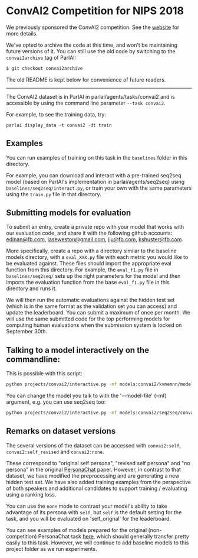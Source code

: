 # ConvAI2 Competition for NIPS 2018

We previously sponsored the ConvAI2 competition.
See the [website](http://convai.io/) for more details.

We've opted to archive the code at this time, and won't be maintaining future versions
of it. You can still use the old code by switching to the `convai2archive` tag of
ParlAI:

```bash
$ git checkout convai2archive
```

The old README is kept below for convenience of future readers.

-------

The ConvAI2 dataset is in ParlAI in parlai/agents/tasks/convai2 and is accessible by using the command line parameter `--task convai2`.

For example, to see the training data, try:
```
parlai display_data -t convai2 -dt train
```


## Examples

You can run examples of training on this task in the `baselines` folder in this directory.

For example, you can download and interact with a pre-trained seq2seq model (based on ParlAI's implementation in parlai/agents/seq2seq) using `baselines/seq2seq/interact.py`, or train your own with the same parameters using the `train.py` file in that directory.


## Submitting models for evaluation

To submit an entry, create a private repo with your model that works with our evaluation code, and share it with the following github accounts: edinan@fb.com, jaseweston@gmail.com, jju@fb.com, kshuster@fb.com.

More specifically, create a repo with a directory similar to the baseline models directory, with a `eval_XXX.py` file with each metric you would like to be evaluated against. These files should import the appropriate eval function from this directory. For example, the `eval_f1.py` file in `baselines/seq2seq/` sets up the right parameters for the model and then imports the evaluation function from the base `eval_f1.py` file in this directory and runs it.

We will then run the automatic evaluations against the hidden test set (which is in the same format as the validation set you can access) and update the leaderboard.
You can submit a maximum of once per month.
We will use the same submitted code for the top performing models for computing human evaluations when the submission system is locked on September 30th.

## Talking to a model interactively on the commandline:

This is possible with this script:

```bash
python projects/convai2/interactive.py -mf models:convai2/kvmemnn/model
```

You can change the model you talk to with the '--model-file' (-mf) argument, e.g. you can use seq2seq too:

```bash
python projects/convai2/interactive.py -mf models:convai2/seq2seq/convai2_self_seq2seq_model -m legacy:seq2seq:0
```

## Remarks on dataset versions

The several versions of the dataset can be accessed with `convai2:self`, `convai2:self_revised` and `convai2:none`.

These correspond to "original self persona", "revised self persona" and "no persona" in the original [PersonaChat](https://arxiv.org/pdf/1801.07243.pdf) paper.
However, in contrast to that dataset, we have modified the preprocessing and are generating a new hidden test set. We have also added training examples from the perspective of both speakers and additional candidates to support training / evaluating using a ranking loss.

You can use the `none` mode to contrast your model's ability to take advantage of its persona with `self`, but `self` is the default setting for the task, and you will be evaluated on 'self_orignal' for the leaderboard.

You can see examples of models prepared for the original (non-competition) PersonaChat task [here](https://github.com/facebookresearch/ParlAI/tree/master/projects/personachat), which should generally transfer pretty easily to this task. However, we will continue to add baseline models to this project folder as we run experiments.
